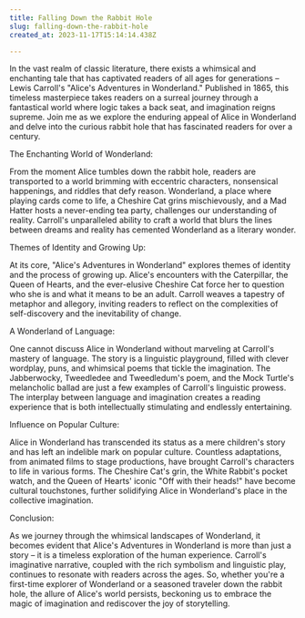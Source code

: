 ```yaml
---
title: Falling Down the Rabbit Hole
slug: falling-down-the-rabbit-hole
created_at: 2023-11-17T15:14:14.438Z

---
```


In the vast realm of classic literature, there exists a whimsical and enchanting tale that has captivated readers of all ages for generations – Lewis Carroll's "Alice's Adventures in Wonderland." Published in 1865, this timeless masterpiece takes readers on a surreal journey through a fantastical world where logic takes a back seat, and imagination reigns supreme. Join me as we explore the enduring appeal of Alice in Wonderland and delve into the curious rabbit hole that has fascinated readers for over a century.

The Enchanting World of Wonderland:

From the moment Alice tumbles down the rabbit hole, readers are transported to a world brimming with eccentric characters, nonsensical happenings, and riddles that defy reason. Wonderland, a place where playing cards come to life, a Cheshire Cat grins mischievously, and a Mad Hatter hosts a never-ending tea party, challenges our understanding of reality. Carroll's unparalleled ability to craft a world that blurs the lines between dreams and reality has cemented Wonderland as a literary wonder.

Themes of Identity and Growing Up:

At its core, "Alice's Adventures in Wonderland" explores themes of identity and the process of growing up. Alice's encounters with the Caterpillar, the Queen of Hearts, and the ever-elusive Cheshire Cat force her to question who she is and what it means to be an adult. Carroll weaves a tapestry of metaphor and allegory, inviting readers to reflect on the complexities of self-discovery and the inevitability of change.

A Wonderland of Language:

One cannot discuss Alice in Wonderland without marveling at Carroll's mastery of language. The story is a linguistic playground, filled with clever wordplay, puns, and whimsical poems that tickle the imagination. The Jabberwocky, Tweedledee and Tweedledum's poem, and the Mock Turtle's melancholic ballad are just a few examples of Carroll's linguistic prowess. The interplay between language and imagination creates a reading experience that is both intellectually stimulating and endlessly entertaining.

Influence on Popular Culture:

Alice in Wonderland has transcended its status as a mere children's story and has left an indelible mark on popular culture. Countless adaptations, from animated films to stage productions, have brought Carroll's characters to life in various forms. The Cheshire Cat's grin, the White Rabbit's pocket watch, and the Queen of Hearts' iconic "Off with their heads!" have become cultural touchstones, further solidifying Alice in Wonderland's place in the collective imagination.

Conclusion:

As we journey through the whimsical landscapes of Wonderland, it becomes evident that Alice's Adventures in Wonderland is more than just a story – it is a timeless exploration of the human experience. Carroll's imaginative narrative, coupled with the rich symbolism and linguistic play, continues to resonate with readers across the ages. So, whether you're a first-time explorer of Wonderland or a seasoned traveler down the rabbit hole, the allure of Alice's world persists, beckoning us to embrace the magic of imagination and rediscover the joy of storytelling.